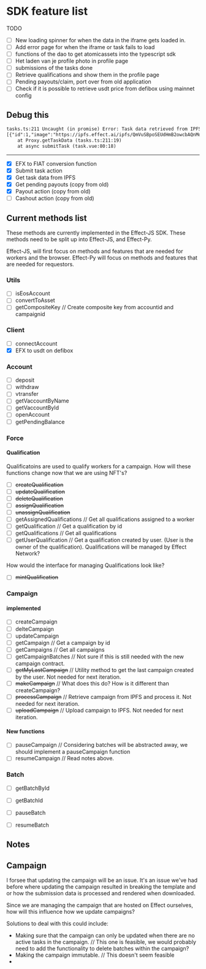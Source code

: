 # SDK feature list

TODO

- [ ] New loading spinner for when the data in the iframe gets loaded in.
- [ ] Add error page for when the iframe or task fails to load
- [ ] functions of the dao to get atomicassets into the typescript sdk
- [ ] Het laden van je profile photo in profile page
- [ ] submissions of the tasks done
- [ ] Retrieve qualifications and show them in the profile page
- [ ] Pending payouts/claim, port over from old application
- [ ] Check if it is possible to retrieve usdt price from defibox using mainnet config

## Debug this

```txt
tasks.ts:211 Uncaught (in promise) Error: Task data retrieved from IPFS does not have a task at index 4. 
[{"id":1,"image":"https://ipfs.effect.ai/ipfs/QmVuSBpoSEUdHmB2owcbAQnModzfcbEme6w6nCkJDDJcy4"},{"id":2,"image":"https://upload.wikimedia.org/wikipedia/commons/thumb/8/89/Attentive_%2815531899006%29.jpg/1920px-Attentive_%2815531899006%29.jpg"},{"id":3,"image":"https://upload.wikimedia.org/wikipedia/commons/thumb/4/40/Comparison_carbon_dioxide_water_phase_diagrams.svg/1024px-Comparison_carbon_dioxide_water_phase_diagrams.svg.png"},{"id":4,"image":"https://upload.wikimedia.org/wikipedia/commons/5/54/Borphase.jpg"}]
    at Proxy.getTaskData (tasks.ts:211:19)
    at async submitTask (task.vue:80:18)
```

---

- [x] EFX to FIAT conversion function
- [x] Submit task action
- [x] Get task data from IPFS
- [x] Get pending payouts (copy from old)
- [x] Payout action (copy from old)
- [ ] Cashout action (copy from old)

## Current methods list

These methods are currently implemented in the Effect-JS SDK.
These methods need to be split up into Effect-JS, and Effect-Py.

Effect-JS, will first focus on methods and features that are needed for workers
and the browser. Effect-Py will focus on methods and features that are needed
for requestors.

### Utils

- [ ] isEosAccount
- [ ] convertToAsset
- [ ] getCompositeKey // Create composite key from accountid and campaignid

### Client

- [ ] connectAccount
- [x] EFX to usdt on defibox

### Account

- [ ] deposit
- [ ] withdraw
- [ ] vtransfer
- [ ] getVaccountByName
- [ ] getVaccountById
- [ ] openAccount
- [ ] getPendingBalance

### Force

#### Qualification

Qualificatoins are used to qualify workers for a campaign.
How will these functions change now that we are using NFT's?

- [ ] ~~createQualification~~
- [ ] ~~updateQualification~~
- [ ] ~~deleteQualification~~
- [ ] ~~assignQualification~~
- [ ] ~~unassignQualification~~
- [ ] getAssignedQualifications // Get all qualifications assigned to a worker
- [ ] getQualification // Get a qualification by id
- [ ] getQualifications // Get all qualifications
- [ ] getUserQualification // Get a qualification created by user. (User is the owner of the qualification). Qualifications will be managed by Effect Network?

How would the interface for managing Qualifications look like?

- [ ] ~~mintQualification~~

### Campaign

#### implemented

- [ ] createCampaign
- [ ] delteCampaign
- [ ] updateCampaign
- [ ] getCampaign // Get a campaign by id
- [ ] getCampaigns // Get all campaigns
- [ ] getCampaignBatches // Not sure if this is still needed with the new campaign contract.
- [ ] ~~getMyLastCampaign~~ // Utility method to get the last campaign created by the user. Not needed for next iteration.
- [ ] ~~makeCampaign~~ // What does this do? How is it different than createCampaign?
- [ ] ~~processCampaign~~ // Retrieve campaign from IPFS and process it. Not needed for next iteration.
- [ ] ~~uploadCampaign~~ // Upload campaign to IPFS. Not needed for next iteration.

#### New functions

- [ ] pauseCampaign // Considering batches will be abstracted away, we should implement a pauseCampaign function
- [ ] resumeCampaign // Read notes above.

### Batch

- [ ] getBatchById
- [ ] getBatchId
- [ ] pauseBatch
- [ ] resumeBatch


## Notes

## Campaign

I forsee that updating the campaign will be an issue.
It's an issue we've had before where updating the campaign resulted in breaking the template and or how the submission data is processed and rendered when downloaded.

Since we are managing the campaign that are hosted on Effect ourselves, how will this influence how we update campaigns?

Solutions to deal with this could include:

- Making sure that the campaign can only be updated when there are no active tasks in the campaign. // This one is feasible, we would probably need to add the functionality to delete batches within the campaign?
- Making the campaign immutable. // This doesn't seem feasible
-
